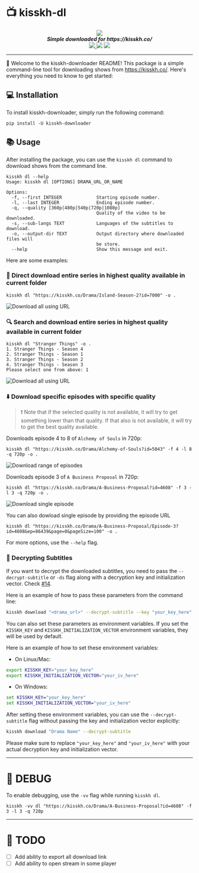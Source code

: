 # :tv: kisskh-dl

<div align="center">
   <img src="https://i.imgur.com/nhQtOZa.png">
   <br>
   <strong><i>Simple downloaded for https://kisskh.co/</i></strong>
   <br>
   <a href="https://pypi.org/project/kisskh-downloader/">
   <img src="https://img.shields.io/pypi/v/kisskh-downloader?style=for-the-badge">
   </a>
   <img src="https://img.shields.io/github/actions/workflow/status/Dibakarroy1997/kisskh-dl/pull-request.yml?style=for-the-badge">
   <img src="https://img.shields.io/pypi/dm/kisskh-downloader?style=for-the-badge">
</div>

---

👋 Welcome to the kisskh-downloader README! This package is a simple command-line tool for downloading shows from https://kisskh.co/. Here's everything you need to know to get started:

## 💻 Installation

To install kisskh-downloader, simply run the following command:

```console
pip install -U kisskh-downloader
```

## 📚 Usage

After installing the package, you can use the `kisskh dl` command to download shows from the command line.

```console
kisskh dl --help
Usage: kisskh dl [OPTIONS] DRAMA_URL_OR_NAME

Options:
  -f, --first INTEGER             Starting episode number.
  -l, --last INTEGER              Ending episode number.
  -q, --quality [360p|480p|540p|720p|1080p]
                                  Quality of the video to be downloaded.
  -s, --sub-langs TEXT            Languages of the subtitles to download.
  -o, --output-dir TEXT           Output directory where downloaded files will
                                  be store.
  --help                          Show this message and exit.
```

Here are some examples:

### 🔗 Direct download entire series in highest quality available in current folder

```console
kisskh dl "https://kisskh.co/Drama/Island-Season-2?id=7000" -o .
```

![Download all using URL](https://i.imgur.com/cvKYqK3.gif)


### 🔍 Search and download entire series in highest quality available in current folder

```console
kisskh dl "Stranger Things" -o .
1. Stranger Things - Season 4
2. Stranger Things - Season 1
3. Stranger Things - Season 2
4. Stranger Things - Season 3
Please select one from above: 1
```

![Download all using URL](https://i.imgur.com/mLPqjgj.gif)

### ⬇️ Download specific episodes with specific quality

> :exclamation: Note that if the selected quality is not available, it will try to get something lower than that quality. If that also is not available, it will try to get the best quality available.

Downloads episode 4 to 8 of `Alchemy of Souls` in 720p:
```console
kisskh dl "https://kisskh.co/Drama/Alchemy-of-Souls?id=5043" -f 4 -l 8 -q 720p -o .
```

![Download range of episodes](https://i.imgur.com/Q6697pa.gif)

Downloads episode 3 of `A Business Proposal` in 720p:
```console
kisskh dl "https://kisskh.co/Drama/A-Business-Proposal?id=4608" -f 3 -l 3 -q 720p -o .
```

![Download single episode](https://i.imgur.com/cNlED8m.gif)

You can also dowload single episode by providing the episode URL

```console
kisskh dl "https://kisskh.co/Drama/A-Business-Proposal/Episode-3?id=4608&ep=86439&page=0&pageSize=100" -o .
```

For more options, use the `--help` flag.

### 📖 Decrypting Subtitles

If you want to decrypt the downloaded subtitles, you need to pass the `--decrypt-subtitle` or `-ds` flag along with a decryption key and initialization vector. Check [#14](https://github.com/debakarr/kisskh-dl/issues/14).

Here is an example of how to pass these parameters from the command line:

```bash
kisskh download "<drama_url>" --decrypt-subtitle --key "your_key_here" --initialization-vector "your_iv_here"
```

You can also set these parameters as environment variables. If you set the `KISSKH_KEY` and `KISSKH_INITIALIZATION_VECTOR` environment variables, they will be used by default.

Here is an example of how to set these environment variables:

- On Linux/Mac:

```bash
export KISSKH_KEY="your_key_here"
export KISSKH_INITIALIZATION_VECTOR="your_iv_here"
```

- On Windows:

```cmd
set KISSKH_KEY="your_key_here"
set KISSKH_INITIALIZATION_VECTOR="your_iv_here"
```

After setting these environment variables, you can use the `--decrypt-subtitle` flag without passing the key and initialization vector explicitly:

```bash
kisskh download "Drama Name" --decrypt-subtitle
```

Please make sure to replace `"your_key_here"` and `"your_iv_here"` with your actual decryption key and initialization vector.

---

# 🐞 DEBUG

To enable debugging, use the `-vv` flag while running `kisskh dl`.

```console
kisskh -vv dl "https://kisskh.co/Drama/A-Business-Proposal?id=4608" -f 3 -l 3 -q 720p
```

---

# :construction: TODO
- [ ] Add ability to export all download link
- [ ] Add ability to open stream in some player
